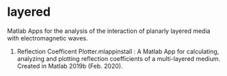 # layered
Matlab Apps for the analysis of the interaction of planarly layered media with electromagnetic waves.
1. Reflection Coefficent Plotter.mlappinstall : A Matlab App for calculating, analyzing and plotting reflection coefficients of a multi-layered medium. Created in Matlab 2019b (Feb. 2020).
